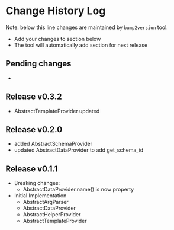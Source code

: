 Change History Log
==================
Note: below this line changes are maintained by `bump2version` tool.

* Add your changes to section below
* The tool will automatically add section for next release

Pending changes
---------------

*

Release v0.3.2
---------------

* AbstractTemplateProvider updated 


Release v0.2.0
---------------

* added AbstractSchemaProvider
* updated AbstractDataProvider to add get_schema_id

Release v0.1.1
---------------

* Breaking changes:
    * AbstractDataProvider.name() is now property
* Initial Implementation
    * AbstractArgParser
    * AbstractDataProvider
    * AbstractHelperProvider
    * AbstractTemplateProvider
